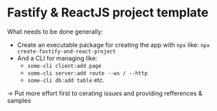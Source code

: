 # Fastify &amp; ReactJS project template

What needs to be done generally:
- Create an executable package for creating the app with `npx` like: `npx create-fastify-and-react-project`
- And a CLI for managing like:
  - `some-cli client:add page`
  - `some-cli server:add route --ws / --http`
  - `some-cli db:add table` etc.

-> Put more effort first to cerating issues and providing refferences & samples
